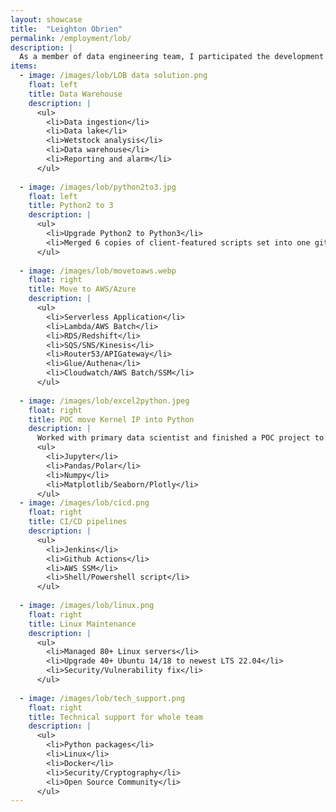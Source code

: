 ```yaml
---
layout: showcase
title:  "Leighton Obrien"
permalink: /employment/lob/
description: |
  As a member of data engineering team, I participated the development of data warehouse solution including data ingestion, data ETL, analysis, and repoting.. I introduced numerous best practices and standards to the team that increased the effectiveness and reliability of our services delivery .
items:
  - image: /images/lob/LOB data solution.png
    float: left
    title: Data Warehouse
    description: |
      <ul>
        <li>Data ingestion</li>
        <li>Data lake</li>
        <li>Wetstock analysis</li>
        <li>Data warehouse</li>
        <li>Reporting and alarm</li>
      </ul>
  
  - image: /images/lob/python2to3.jpg
    float: left
    title: Python2 to 3
    description: |
      <ul>
        <li>Upgrade Python2 to Python3</li>
        <li>Merged 6 copies of client-featured scripts set into one git repo, extracted the difference as configurations</li>
      </ul>
  
  - image: /images/lob/movetoaws.webp
    float: right
    title: Move to AWS/Azure
    description: |
      <ul>
        <li>Serverless Application</li>
        <li>Lambda/AWS Batch</li>
        <li>RDS/Redshift</li>
        <li>SQS/SNS/Kinesis</li>
        <li>Router53/APIGateway</li>
        <li>Glue/Authena</li>
        <li>Cloudwatch/AWS Batch/SSM</li>
      </ul>
  
  - image: /images/lob/excel2python.jpeg
    float: right
    title: POC move Kernel IP into Python
    description: |
      Worked with primary data scientist and finished a POC project to migrate IP intelligence to a modern Python implementation
      <ul>
        <li>Jupyter</li>
        <li>Pandas/Polar</li>
        <li>Numpy</li>
        <li>Matplotlib/Seaborn/Plotly</li>
      </ul>
  - image: /images/lob/cicd.png
    float: right
    title: CI/CD pipelines 
    description: |
      <ul>
        <li>Jenkins</li>
        <li>Github Actions</li>
        <li>AWS SSM</li>
        <li>Shell/Powershell script</li>
      </ul>
  
  - image: /images/lob/linux.png
    float: right
    title: Linux Maintenance
    description: |
      <ul>
        <li>Managed 80+ Linux servers</li>
        <li>Upgrade 40+ Ubuntu 14/18 to newest LTS 22.04</li>
        <li>Security/Vulnerability fix</li>
      </ul>
  
  - image: /images/lob/tech_support.png
    float: right
    title: Technical support for whole team
    description: |
      <ul>
        <li>Python packages</li>
        <li>Linux</li>
        <li>Docker</li>
        <li>Security/Cryptography</li>
        <li>Open Source Community</li>
      </ul>
---
```

